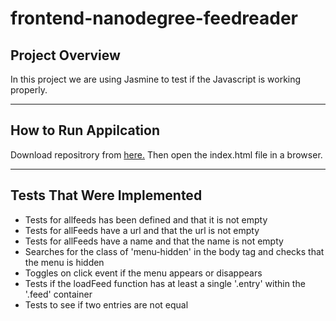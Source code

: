 # frontend-nanodegree-feedreader

## Project Overview

In this project we are using Jasmine to test if the Javascript is working properly. 
<hr>

##  How to Run Appilcation

Download repositrory from <a href="https://github.com/ahmed-saber-omar/frontend-nanodegree-feedreader-master.git">here.</a>
Then open the index.html file in a browser.
<hr>

##  Tests That Were Implemented

* Tests for allfeeds has been defined and that it is not empty 
* Tests for allFeeds have a url and that the url is not empty
* Tests for allFeeds have a name and that the name is not empty 
* Searches for the class of 'menu-hidden' in the body tag and checks that the menu is hidden
* Toggles on click event if the menu appears or disappears
* Tests if the loadFeed function has at least a single '.entry' within the '.feed' container
* Tests to see if two entries are not equal
